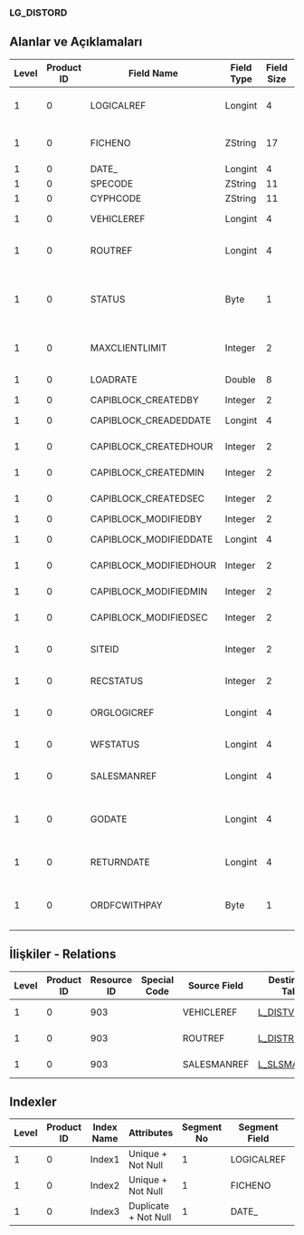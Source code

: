 ### LG_DISTORD

## Alanlar ve Açıklamaları

**Level**|**Product ID**|**Field Name**|**Field Type**|**Field Size**|**Field Offset**|**Türkçe Açıklama**|**Expression**
-----|-----|-----|-----|-----|-----|-----|-----
1|0|LOGICALREF|Longint|4|0|Dağıtım Emri Log. Ref.|Distribution Order Logical Reference
1|0|FICHENO|ZString|17|4|Dağıtım Emri Fiş Numarası|Distribution Order Voucher Number
1|0|DATE_|Longint|4|21|Tarih|Date
1|0|SPECODE|ZString|11|25|Özel Kod|Aux. Code
1|0|CYPHCODE|ZString|11|36|Yetki Kodu|Auth. Code
1|0|VEHICLEREF|Longint|4|47|Araç ref.|Vehicle Reference
1|0|ROUTREF|Longint|4|51|Dağıtım Rotası Ref.|Distribution Route Reference
1|0|STATUS|Byte|1|55|Durumu ;0 Öneri;1 Sevk Edilebilir;2 Sevk Edildi|Status ;0 Proposal;1 Sevk Edilebilir;2 Sevk Edildi
1|0|MAXCLIENTLIMIT|Integer|2|56|Azami Müşteri Limiti|Maximum Customer Limit
1|0|LOADRATE|Double|8|58|Yükleme  Oranı|Load Rate
1|0|CAPIBLOCK_CREATEDBY|Integer|2|66|Oluşturan|Created By
1|0|CAPIBLOCK_CREADEDDATE|Longint|4|68|Oluşturulma Tarihi|Created Date
1|0|CAPIBLOCK_CREATEDHOUR|Integer|2|72|Oluşturulma Saati|Created Hour
1|0|CAPIBLOCK_CREATEDMIN|Integer|2|74|Oluşturulma Dakikası|Created Minute
1|0|CAPIBLOCK_CREATEDSEC|Integer|2|76|Oluşturulma Saniyesi|Created Second
1|0|CAPIBLOCK_MODIFIEDBY|Integer|2|78|Değiştiren|Modified By
1|0|CAPIBLOCK_MODIFIEDDATE|Longint|4|80|Değiştirilme Tarihi|Modified Date
1|0|CAPIBLOCK_MODIFIEDHOUR|Integer|2|84|Değiştirilme Saati|Modified Hour
1|0|CAPIBLOCK_MODIFIEDMIN|Integer|2|86|Değiştirilme Dakikası|Modified Minute
1|0|CAPIBLOCK_MODIFIEDSEC|Integer|2|88|Değiştirilme Saniyesi|Modified Second
1|0|SITEID|Integer|2|90|Veri Merkezi|Data Processing Site
1|0|RECSTATUS|Integer|2|92|Kayıt Durumu|Record Status
1|0|ORGLOGICREF|Longint|4|94|Orijinal Kayıt Log. Ref.|Original Record Logical Reference
1|0|WFSTATUS|Longint|4|98|Kullanımda Değil|Not In Use
1|0|SALESMANREF|Longint|4|102|Satış Temsilcisi Referansı|Sales Representative Reference
1|0|GODATE|Longint|4|106|Dağıtım aracı başlangıç tarihi|Vehicle Distribution Start Date
1|0|RETURNDATE|Longint|4|110|Dağıtım aracı iade tarihi|Vehicle Distribution Return Date
1|0|ORDFCWITHPAY|Byte|1|114||Collect on delivery order slip has been transferred.

## İlişkiler - Relations

**Level**|**Product ID**|**Resource ID**|**Special Code**|**Source Field**|**Destination Table**|**Destination Field**|**Relation Type**|**Extra Condition**
-----|-----|-----|-----|-----|-----|-----|-----|-----
1|0|903||VEHICLEREF|[L_DISTVEHICLE](../LG_DISTVEHICLE "L_DISTVEHICLE")|LOGICALREF|one-to-one|
1|0|903||ROUTREF|[L_DISTROUTING](../LG_DISTROUTING "L_DISTROUTING")|LOGICALREF|one-to-one|
1|0|903||SALESMANREF|[L_SLSMAN](../LG_SLSMAN "L_SLSMAN")|LOGICALREF|one-to-one|

## Indexler

**Level**|**Product ID**|**Index Name**|**Attributes**|**Segment No**|**Segment Field**|**Sense**
-----|-----|-----|-----|-----|-----|-----
1|0|Index1|Unique + Not Null|1|LOGICALREF|Ascending
1|0|Index2|Unique + Not Null|1|FICHENO|Ascending
1|0|Index3|Duplicate + Not Null|1|DATE_|Ascending
